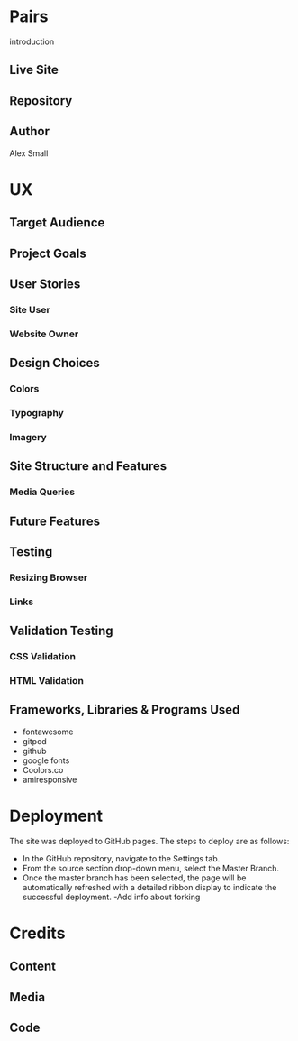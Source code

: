 # Pairs
introduction

## Live Site 



## Repository 


## Author 

Alex Small


# UX
## Target Audience

 


## Project Goals



## User Stories
### Site User


### Website Owner


## Design Choices


### Colors

### Typography



### Imagery


## Site Structure and Features



 
### Media Queries ###


## Future Features



## Testing
### Resizing Browser ###



### Links ###


## Validation Testing

### CSS Validation


### HTML Validation


## Frameworks, Libraries & Programs Used

- fontawesome
- gitpod
- github
- google fonts
- Coolors.co
- amiresponsive

# Deployment

The site was deployed to GitHub pages. The steps to deploy are as follows:
- In the GitHub repository, navigate to the Settings tab.
- From the source section drop-down menu, select the Master Branch.
- Once the master branch has been selected, the page will be automatically refreshed with a detailed ribbon display to indicate the successful deployment.
-Add info about forking

# Credits
## Content



## Media



## Code


